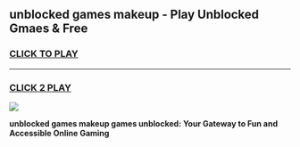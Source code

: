 
## unblocked games makeup - Play Unblocked Gmaes & Free
<h3>
<a href="https://news.freeplayer.one?title=unblocked_games_makeup&ref=23F">CLICK TO PLAY</a></h3>
<hr>

<h3>
<a href="https://news.freeplayer.one?title=unblocked_games_makeup&ref=23F">CLICK 2 PLAY</a>
  
</h3>

<a href="https://news.freeplayer.one?title=unblocked_games_makeup&ref=23F/"><img src="https://clearcache.store/games.png"></a>


**unblocked games makeup games unblocked: Your Gateway to Fun and Accessible Online Gaming**
